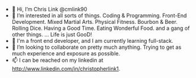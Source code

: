 - 👋 Hi, I’m Chris Link @cmlink90
- 👀 I’m interested in all sorts of things. Coding & Programming. Front-End Development. Mixed Martial Arts. Physical Fitness. Bourbon & Beer. Rolling Dice. Having a Good Time. Eating Wonderful Food. and a gang of other things. ... Life is just GooD!
- 🌱 I'm a front end developer, and I am currently learning full-stack.
- 💞️ I’m looking to collaborate on pretty much anything. Trying to get as much experience and exposure as possible. 
- 📫 I can be reached on my linkedin at http://www.linkedin.com/in/christopherlink1.

<!---
cmlink90/cmlink90 is a ✨ special ✨ repository because its `README.md` (this file) appears on your GitHub profile.
You can click the Preview link to take a look at your changes.
--->
